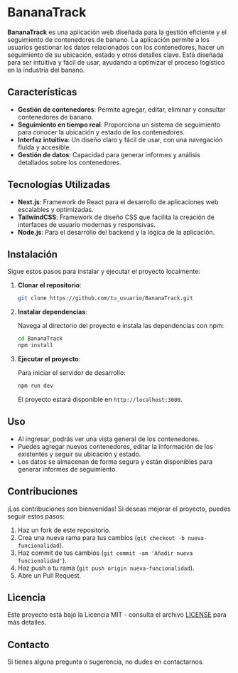 # BananaTrack

**BananaTrack** es una aplicación web diseñada para la gestión eficiente y el seguimiento de contenedores de banano. La aplicación permite a los usuarios gestionar los datos relacionados con los contenedores, hacer un seguimiento de su ubicación, estado y otros detalles clave. Está diseñada para ser intuitiva y fácil de usar, ayudando a optimizar el proceso logístico en la industria del banano.

## Características

- **Gestión de contenedores**: Permite agregar, editar, eliminar y consultar contenedores de banano.
- **Seguimiento en tiempo real**: Proporciona un sistema de seguimiento para conocer la ubicación y estado de los contenedores.
- **Interfaz intuitiva**: Un diseño claro y fácil de usar, con una navegación fluida y accesible.
- **Gestión de datos**: Capacidad para generar informes y análisis detallados sobre los contenedores.

## Tecnologías Utilizadas

- **Next.js**: Framework de React para el desarrollo de aplicaciones web escalables y optimizadas.
- **TailwindCSS**: Framework de diseño CSS que facilita la creación de interfaces de usuario modernas y responsivas.
- **Node.js**: Para el desarrollo del backend y la lógica de la aplicación.

## Instalación

Sigue estos pasos para instalar y ejecutar el proyecto localmente:

1. **Clonar el repositorio**:

    ```bash
    git clone https://github.com/tu_usuario/BananaTrack.git
    ```

2. **Instalar dependencias**:

   Navega al directorio del proyecto e instala las dependencias con npm:

    ```bash
    cd BananaTrack
    npm install
    ```

3. **Ejecutar el proyecto**:

   Para iniciar el servidor de desarrollo:

    ```bash
    npm run dev
    ```

   El proyecto estará disponible en `http://localhost:3000`.

## Uso

- Al ingresar, podrás ver una vista general de los contenedores.
- Puedes agregar nuevos contenedores, editar la información de los existentes y seguir su ubicación y estado.
- Los datos se almacenan de forma segura y están disponibles para generar informes de seguimiento.

## Contribuciones

¡Las contribuciones son bienvenidas! Si deseas mejorar el proyecto, puedes seguir estos pasos:

1. Haz un fork de este repositorio.
2. Crea una nueva rama para tus cambios (`git checkout -b nueva-funcionalidad`).
3. Haz commit de tus cambios (`git commit -am 'Añadir nueva funcionalidad'`).
4. Haz push a tu rama (`git push origin nueva-funcionalidad`).
5. Abre un Pull Request.

## Licencia

Este proyecto está bajo la Licencia MIT - consulta el archivo [LICENSE](LICENSE) para más detalles.

## Contacto

Si tienes alguna pregunta o sugerencia, no dudes en contactarnos.

